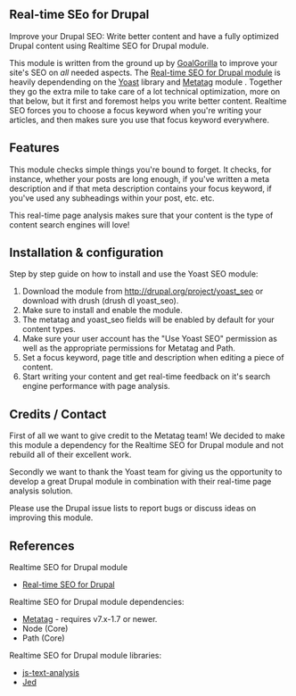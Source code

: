 Real-time SEo for Drupal
---------------------------
Improve your Drupal SEO: Write better content and have a fully optimized Drupal content using Realtime SEO for Drupal module.

This module is written from the ground up by [GoalGorilla](http://www.goalgorilla.com) to improve your site's SEO on *all* needed aspects. The [Real-time SEO for Drupal module](http://drupal.org/project/yoast_seo/) is heavily dependending on the [Yoast](http://www.yoast.com) library and [Metatag](http://drupal.org/project/metatag) module . Together they go the extra mile to take care of a lot technical optimization, more on that below, but it first and foremost helps you write better content. Realtime SEO forces you to choose a focus keyword when you're writing your articles, and then makes sure you use that focus keyword everywhere.



Features
------------------------------------------------------------------------------
This module checks simple things you're bound to forget. It checks, for instance, whether your posts are long enough, if you've written a meta description and if that meta description contains your focus keyword, if you've used any subheadings within your post, etc. etc.

This real-time page analysis makes sure that your content is the type of content search engines will love!



Installation & configuration
------------------------------------------------------------------------------
Step by step guide on how to install and use the Yoast SEO module:

1. Download the module from http://drupal.org/project/yoast_seo or download with drush (drush dl yoast_seo).
2. Make sure to install and enable the module.
3. The metatag and yoast_seo fields will be enabled by default for your content types.
4. Make sure your user account has the "Use Yoast SEO" permission as well as the appropriate permissions for Metatag and Path.
5. Set a focus keyword, page title and description when editing a piece of content.
6. Start writing your content and get real-time feedback on it's search engine performance with page analysis.



Credits / Contact
------------------------------------------------------------------------------
First of all we want to give credit to the Metatag team! We decided to make this module a dependency for the Realtime SEO for Drupal module and not rebuild all of their excellent work.

Secondly we want to thank the Yoast team for giving us the opportunity to develop a great Drupal module in combination with their real-time page analysis solution.

Please use the Drupal issue lists to report bugs or discuss ideas on improving this module.



References
------------------------------------------------------------------------------
Realtime SEO for Drupal module
* [Real-time SEO for Drupal](http://drupal.org/project/yoast_seo)

Realtime SEO for Drupal module dependencies:
* [Metatag](http://drupal.org/project/metatag) - requires v7.x-1.7 or newer.
* Node (Core)
* Path (Core)

Realtime SEO for Drupal module libraries:
* [js-text-analysis](https://github.com/Yoast/js-text-analysis)
* [Jed](https://github.com/SlexAxton/Jed)
